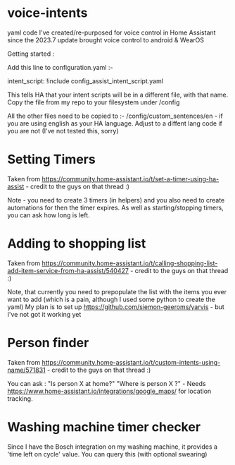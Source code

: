 # voice-intents
yaml code I've created/re-purposed for voice control in Home Assistant since the 2023.7 update brought voice control to android &amp; WearOS

Getting started :

Add this line to configuration.yaml :-

intent_script: !include config_assist_intent_script.yaml

This tells HA that your intent scripts will be in a different file, with that name. Copy the file from my repo to your filesystem under /config

All the other files need to be copied to :- /config/custom_sentences/en - if you are using english as your HA language. Adjust to a diffent lang code if you are not (I've not tested this, sorry)



Setting Timers
==============

Taken from https://community.home-assistant.io/t/set-a-timer-using-ha-assist - credit to the guys on that thread :)

Note - you need to create 3 timers (in helpers) and you also need to create automations for then the timer expires. As well as starting/stopping timers, you can ask how long is left.

Adding to shopping list
=======================

Taken from https://community.home-assistant.io/t/calling-shopping-list-add-item-service-from-ha-assist/540427 - credit to the guys on that thread :)

Note, that currently you need to prepopulate the list with the items you ever want to add (which is a pain, although I used some python to create the yaml)
My plan is to set up https://github.com/siemon-geeroms/yarvis - but I've not got it working yet

Person finder
=============

Taken from https://community.home-assistant.io/t/custom-intents-using-name/571831 - credit to the guys on that thread :)

You can ask : "Is person X at home?" "Where is person X ?"  - Needs https://www.home-assistant.io/integrations/google_maps/ for location tracking.

Washing machine timer checker
=============================

Since I have the Bosch integration on my washing machine, it provides a 'time left on cycle' value. You can query this (with optional swearing) 
